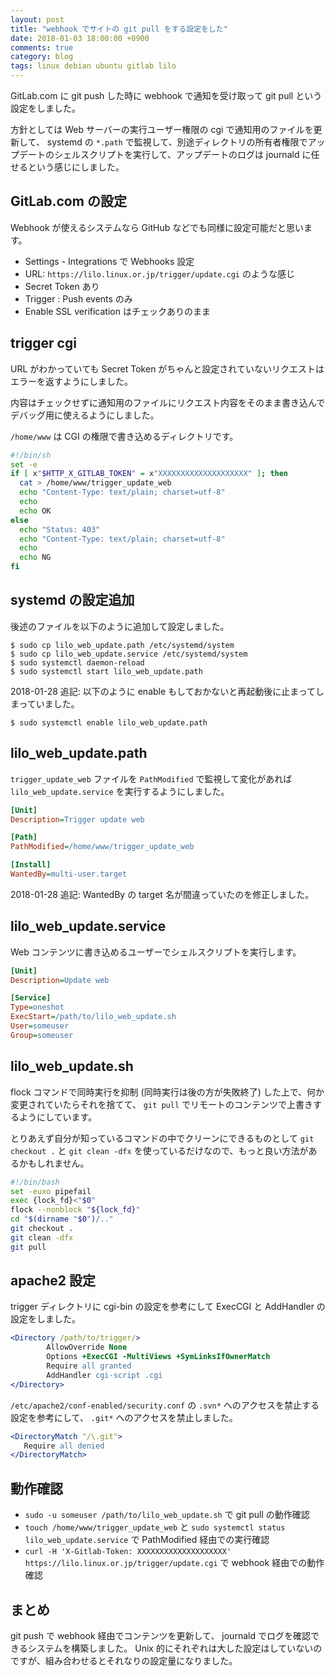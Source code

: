 ```yaml
---
layout: post
title: "webhook でサイトの git pull をする設定をした"
date: 2018-01-03 18:00:00 +0900
comments: true
category: blog
tags: linux debian ubuntu gitlab lilo
---
```

GitLab.com に git push した時に webhook で通知を受け取って git pull という設定をしました。

方針としては Web サーバーの実行ユーザー権限の cgi で通知用のファイルを更新して、 systemd の `*.path` で監視して、別途ディレクトリの所有者権限でアップデートのシェルスクリプトを実行して、アップデートのログは journald に任せるという感じにしました。

<!--more-->

## GitLab.com の設定

Webhook が使えるシステムなら GitHub などでも同様に設定可能だと思います。

- Settings - Integrations で Webhooks 設定
- URL: `https://lilo.linux.or.jp/trigger/update.cgi` のような感じ
- Secret Token あり
- Trigger : Push events のみ
- Enable SSL verification はチェックありのまま

## trigger cgi

URL がわかっていても Secret Token がちゃんと設定されていないリクエストはエラーを返すようにしました。

内容はチェックせずに通知用のファイルにリクエスト内容をそのまま書き込んでデバッグ用に使えるようにしました。

`/home/www` は CGI の権限で書き込めるディレクトリです。

```sh
#!/bin/sh
set -e
if [ x"$HTTP_X_GITLAB_TOKEN" = x"XXXXXXXXXXXXXXXXXXXX" ]; then
  cat > /home/www/trigger_update_web
  echo "Content-Type: text/plain; charset=utf-8"
  echo
  echo OK
else
  echo "Status: 403"
  echo "Content-Type: text/plain; charset=utf-8"
  echo
  echo NG
fi
```

## systemd の設定追加

後述のファイルを以下のように追加して設定しました。

```console
$ sudo cp lilo_web_update.path /etc/systemd/system
$ sudo cp lilo_web_update.service /etc/systemd/system
$ sudo systemctl daemon-reload
$ sudo systemctl start lilo_web_update.path
```

2018-01-28 追記: 以下のように enable もしておかないと再起動後に止まってしまっていました。

```console
$ sudo systemctl enable lilo_web_update.path
```

## lilo_web_update.path

`trigger_update_web` ファイルを `PathModified` で監視して変化があれば `lilo_web_update.service` を実行するようにしました。

```ini
[Unit]
Description=Trigger update web

[Path]
PathModified=/home/www/trigger_update_web

[Install]
WantedBy=multi-user.target
```

2018-01-28 追記: WantedBy の target 名が間違っていたのを修正しました。

## lilo_web_update.service

Web コンテンツに書き込めるユーザーでシェルスクリプトを実行します。

```ini
[Unit]
Description=Update web

[Service]
Type=oneshot
ExecStart=/path/to/lilo_web_update.sh
User=someuser
Group=someuser
```

## lilo_web_update.sh

flock コマンドで同時実行を抑制 (同時実行は後の方が失敗終了) した上で、何か変更されていたらそれを捨てて、 `git pull` でリモートのコンテンツで上書きするようにしています。

とりあえず自分が知っているコマンドの中でクリーンにできるものとして `git checkout .` と `git clean -dfx` を使っているだけなので、もっと良い方法があるかもしれません。

```bash
#!/bin/bash
set -euxo pipefail
exec {lock_fd}<"$0"
flock --nonblock "${lock_fd}"
cd "$(dirname "$0")/.."
git checkout .
git clean -dfx
git pull
```

## apache2 設定

trigger ディレクトリに cgi-bin の設定を参考にして ExecCGI と AddHandler の設定をしました。

```apache
<Directory /path/to/trigger/>
        AllowOverride None
        Options +ExecCGI -MultiViews +SymLinksIfOwnerMatch
        Require all granted
        AddHandler cgi-script .cgi
</Directory>
```

`/etc/apache2/conf-enabled/security.conf` の `.svn*` へのアクセスを禁止する設定を参考にして、 `.git*` へのアクセスを禁止しました。

```apache
<DirectoryMatch "/\.git">
   Require all denied
</DirectoryMatch>
```

## 動作確認

- `sudo -u someuser /path/to/lilo_web_update.sh` で git pull の動作確認
- `touch /home/www/trigger_update_web` と `sudo systemctl status lilo_web_update.service` で PathModified 経由での実行確認
- `curl -H 'X-Gitlab-Token: XXXXXXXXXXXXXXXXXXXX' https://lilo.linux.or.jp/trigger/update.cgi` で webhook 経由での動作確認

## まとめ

git push で webhook 経由でコンテンツを更新して、 journald でログを確認できるシステムを構築しました。
Unix 的にそれぞれは大した設定はしていないのですが、組み合わせるとそれなりの設定量になりました。
